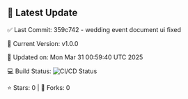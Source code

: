 ## 🚀 Latest Update

✅ Last Commit: 359c742 - wedding event document ui fixed

🌟 Current Version: v1.0.0

📅 Updated on: Mon Mar 31 00:59:40 UTC 2025

💻 Build Status: ![CI/CD Status](https://github.com/SaiAryan1784/wedding_frontend/actions/workflows/update-readme.yml/badge.svg)

⭐️ Stars: 0 | 🍴 Forks: 0
